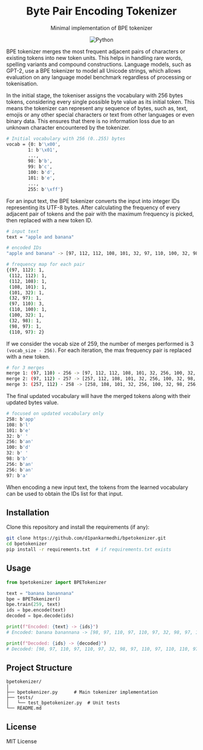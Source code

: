 <div align="center">
<h1>Byte Pair Encoding Tokenizer</h1>
<p>Minimal implementation of BPE tokenizer</p>

![Python](https://img.shields.io/badge/Python-blue.svg?style=flat&logo=python&logoColor=white)

</div>


BPE tokenizer merges the most frequent adjacent pairs of characters or existing tokens into new token units. This helps in handling rare words, spelling variants and compound constructions. Language models, such as GPT-2, use a BPE tokenizer to model all Unicode strings, which allows evaluation on any language model benchmark regardless of processing or tokenisation.

In the initial stage, the tokeniser assigns the vocabulary with 256 bytes tokens, considering every single possible byte value as its initial token. This means the tokenizer can represent any sequence of bytes, such as, text, emojis or any other special characters or text from other languages or even binary data. This ensures that there is no information loss due to an unknown character encountered by the tokenizer.

```bash
# Initial vocabulary with 256 (0..255) bytes
vocab = {0: b'\x00',
        1: b'\x01',
        ...,
        98: b'b',
        99: b'c',
        100: b'd',
        101: b'e',
        ...,
        255: b'\xff'}
```

For an input text, the BPE tokenizer converts the input into integer IDs representing its UTF-8 bytes. After calculating the frequency of every adjacent pair of tokens and the pair with the maximum frequency is picked, then replaced with a new token ID.

```bash
# input text
text = "apple and banana"

# encoded IDs
"apple and banana" -> [97, 112, 112, 108, 101, 32, 97, 110, 100, 32, 98, 97, 110, 97, 110, 97]

# frequency map for each pair
{(97, 112): 1,
 (112, 112): 1,
 (112, 108): 1,
 (108, 101): 1,
 (101, 32): 1,
 (32, 97): 1,
 (97, 110): 3,
 (110, 100): 1,
 (100, 32): 1,
 (32, 98): 1,
 (98, 97): 1,
 (110, 97): 2}
```

If we consider the vocab size of 259, the number of merges performed is 3 `(vocab_size - 256)`. For each iteration, the max frequency pair is replaced with a new token.

```bash
# for 3 merges
merge 1: (97, 110) - 256 -> [97, 112, 112, 108, 101, 32, 256, 100, 32, 98, 256, 256, 97]
merge 2: (97, 112) - 257 -> [257, 112, 108, 101, 32, 256, 100, 32, 98, 256, 256, 97]
merge 3: (257, 112) - 258 -> [258, 108, 101, 32, 256, 100, 32, 98, 256, 256, 97]
```

The final updated vocabulary will have the merged tokens along with their updated bytes value.

```bash
# focused on updated vocabulary only
258: b'app'
108: b'l'
101: b'e'
32: b' '
256: b'an'
100: b'd'
32: b' '
98: b'b'
256: b'an'
256: b'an'
97: b'a'
```

When encoding a new input text, the tokens from the learned vocabulary can be used to obtain the IDs list for that input.

## Installation

Clone this repository and install the requirements (if any):

```sh
git clone https://github.com/d1pankarmedhi/bpetokenizer.git
cd bpetokenizer
pip install -r requirements.txt  # if requirements.txt exists
```

## Usage

```python
from bpetokenizer import BPETokenizer

text = "banana banannana"
bpe = BPETokenizer()
bpe.train(259, text)
ids = bpe.encode(text)
decoded = bpe.decode(ids)

print(f"Encoded: {text} -> {ids}")
# Encoded: banana banannana -> [98, 97, 110, 97, 110, 97, 32, 98, 97, 110, 97, 110, 110, 97, 110, 97]

print(f"Decoded: {ids} -> {decoded}")
# Decoded: [98, 97, 110, 97, 110, 97, 32, 98, 97, 110, 97, 110, 110, 97, 110, 97] -> banana banannana
```

## Project Structure

```
bpetokenizer/
│
├── bpetokenizer.py      # Main tokenizer implementation
├── tests/
│   └── test_bpetokenizer.py  # Unit tests
└── README.md
```

## License

MIT License
